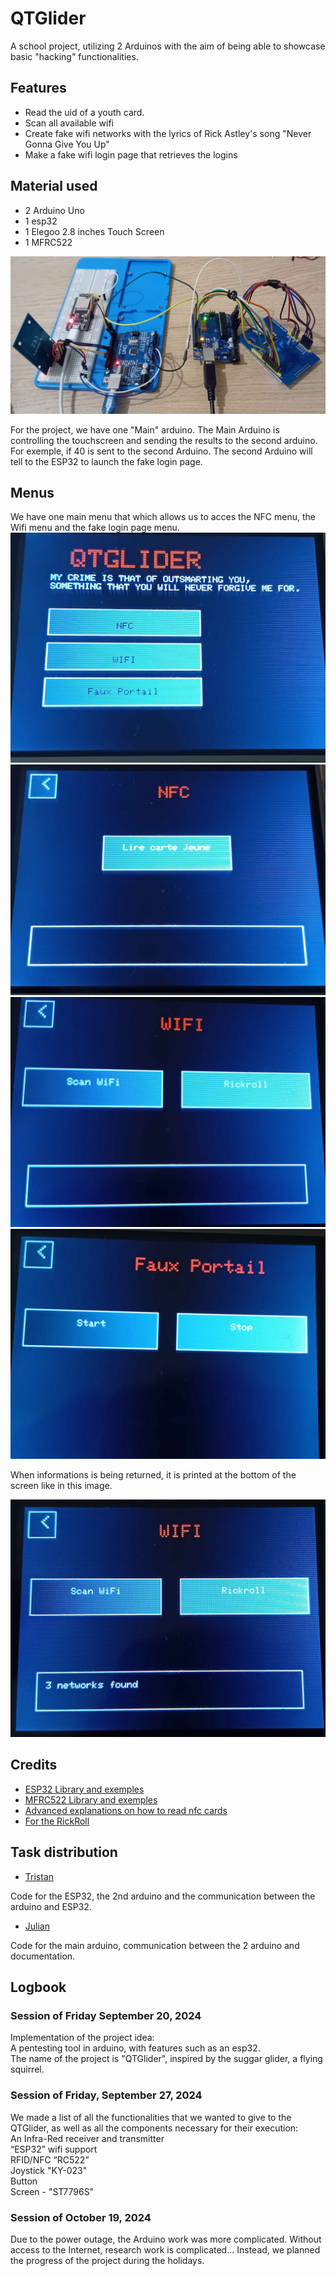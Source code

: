 # QTGlider
A school project, utilizing 2 Arduinos with the aim of being able to showcase basic "hacking" functionalities.

## Features
- Read the uid of a youth card.
- Scan all available wifi
- Create fake wifi networks with the lyrics of Rick Astley's song "Never Gonna Give You Up"
- Make a fake wifi login page that retrieves the logins

## Material used
- 2 Arduino Uno
- 1 esp32
- 1 Elegoo 2.8 inches Touch Screen 
- 1 MFRC522

![Global montage image](images/GLOBAL.jpg)

For the project, we have one "Main" arduino. The Main Arduino is controlling the touchscreen and sending the results to the second arduino. For exemple, if 40 is sent to the second Arduino. The second Arduino will tell to the ESP32 to launch the fake login page.

## Menus

We have one main menu that which allows us to acces the NFC menu, the Wifi menu and the fake login page menu.  
![Main menu](images/MainMenu.jpg)  
![NFC Menu](images/NFC.jpg)  
![WIFI Menu](images/WIFI.jpg)  
![Fake login page](images/FP.jpg)  

When informations is being returned, it is printed at the bottom of the screen like in this image.  

![Wifi test image](images/WIFI_TEST.jpg)  


## Credits 

- [ESP32 Library and exemples](https://github.com/espressif/arduino-esp32/tree/master)
- [MFRC522 Library and exemples](https://github.com/miguelbalboa/rfid#pin-layout)
- [Advanced explanations on how to read nfc cards](https://www.youtube.com/watch?v=bOm_33R0lQc&list=PLG14CPndt_Q-i_MYN5RQegDaJPMlc9HXU&index=76)
- [For the RickRoll](https://github.com/Tnze/esp32_beaconSpam/blob/master/esp32_beaconSpam/esp32_beaconSpam.ino )

## Task distribution

- [Tristan](https://github.com/Patatosaurus)  

Code for the ESP32, the 2nd arduino and the communication between the arduino and ESP32.
- [Julian](https://github.com/jln83)  

Code for the main arduino, communication between the 2 arduino and documentation.

## Logbook 

### Session of Friday September 20, 2024
Implementation of the project idea:  
A pentesting tool in arduino, with features such as an esp32.  
The name of the project is "QTGlider", inspired by the suggar glider, a flying squirrel.  

### Session of Friday, September 27, 2024
We made a list of all the functionalities that we wanted to give to the QTGlider, as well as all the components necessary for their execution:  
An Infra-Red receiver and transmitter  
“ESP32” wifi support  
RFID/NFC “RC522”  
Joystick "KY-023"  
Button  
Screen - "ST7796S"  

### Session of October 19, 2024
Due to the power outage, the Arduino work was more complicated. Without access to the Internet, research work is complicated...
Instead, we planned the progress of the project during the holidays.

